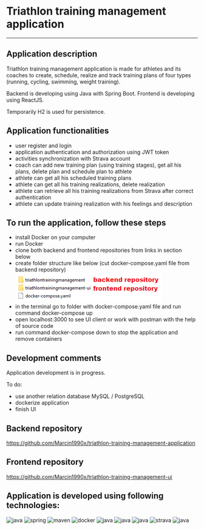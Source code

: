 # Triathlon training management application

<hr>

## Application description

Triathlon training management application is made for athletes and its coaches to create, schedule, realize and track training plans
of four types (running, cycling, swimming, weight training).

Backend is developing using Java with Spring Boot.
Frontend is developing using ReactJS.

Temporarily H2 is used for persistence.

## Application functionalities

- user register and login 
- application authentication and authorization using JWT token
- activities synchronization with Strava account
- coach can add new training plan (using training stages), get all his plans, delete plan and schedule plan to athlete
- athlete can get all his scheduled training plans
- athlete can get all his training realizations, delete realization
- athlete can retrieve all his training realizations from Strava after correct authentication
- athlete can update training realization with his feelings and description

## To run the application, follow these steps
- install Docker on your computer
- run Docker
- clone both backend and frontend repositories from links in section below
- create folder structure like below (cut docker-compose.yaml file from backend repository)
  <img src="https://github.com/Marcin1990x/triathlon-training-management-application/blob/master/folderStructReadme.png?raw=true"/>
- in the terminal go to folder with docker-compose.yaml file and run command docker-compose up
- open localhost:3000 to see UI client or work with postman with the help of source code
- run command docker-compose down to stop the application and remove containers

## Development comments
Application development is in progress.

To do:
 - use another relation database MySQL / PostgreSQL
 - dockerize application
 - finish UI

## Backend repository
https://github.com/Marcin1990x/triathlon-training-management-application
## Frontend repository
https://github.com/Marcin1990x/triathlon-training-management-ui

## Application is developed using following technologies:
<p align="left">
    <img src="https://ultimateqa.com/wp-content/uploads/2020/12/Java-logo-icon-1.png" alt="java" width="80" height="50"/> 
    <img src="https://e4developer.com/wp-content/uploads/2018/01/spring-boot.png" alt="spring" width="90" height="50"/> 
    <img src="https://upload.wikimedia.org/wikipedia/commons/thumb/5/52/Apache_Maven_logo.svg/1280px-Apache_Maven_logo.svg.png" alt="maven" width="" height="37"/>
    <img src="https://cdn4.iconfinder.com/data/icons/logos-and-brands/512/97_Docker_logo_logos-512.png" alt="docker" width="" height="50"/>
    <img src="https://faq.o2switch.fr/_media/tuto-rapide/o2switch-deployer-react.js.png" alt="java" width="" height="50"/>
    <img src="https://jaki-jezyk-programowania.pl/img/technologies/javascript.png" alt="java" width="" height="50"/>
    <img src="https://junit.org/junit4/images/junit5-banner.png" alt="java" width="" height="50"/>
	   <img src="https://encrypted-tbn0.gstatic.com/images?q=tbn:ANd9GcQqvMgiH1EtBx1yqq1YurzOCwZKPzHDotG_2A&usqp=CAU.jpg" alt="strava" width="" height="50"/>
    <img src="https://javadoc.io/static/org.mockito/mockito-core/1.9.5/org/mockito/logo.jpg" alt="java" width="" height="50"/>
</p>
